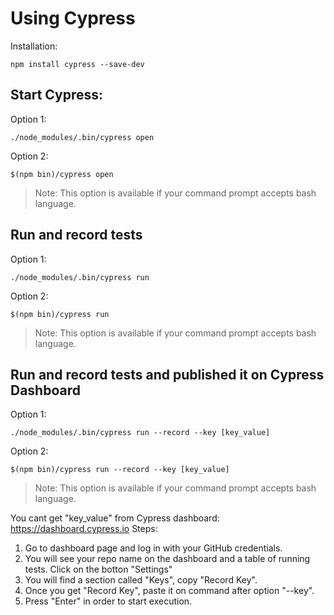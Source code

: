 # Using Cypress

Installation:

```
npm install cypress --save-dev
```

## Start Cypress:

Option 1:
```
./node_modules/.bin/cypress open
```

Option 2:
```
$(npm bin)/cypress open
```
> Note: This option is available if your command prompt accepts bash language.

## Run and record tests

Option 1:
```
./node_modules/.bin/cypress run
```

Option 2:
```
$(npm bin)/cypress run
```

> Note: This option is available if your command prompt accepts bash language.

## Run and record tests and published it on Cypress Dashboard

Option 1:
```
./node_modules/.bin/cypress run --record --key [key_value]
```

Option 2:
```
$(npm bin)/cypress run --record --key [key_value]
```
> Note: This option is available if your command prompt accepts bash language.

You cant get "key_value" from Cypress dashboard: https://dashboard.cypress.io
Steps:
 1. Go to dashboard page and log in with your GitHub credentials.
 2. You will see your repo name on the dashboard and a table of running tests. Click on the botton "Settings"
 3. You will find a section called "Keys", copy "Record Key".
 4. Once you get "Record Key", paste it on command after option "--key".
 5. Press "Enter" in order to start execution.



